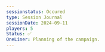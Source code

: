 ```yaml
---
sessionstatus: Occured
type: Session Journal
sessionDate: 2024-09-11
players: 5
Status: ✅
OneLiner: Planning of the campaign.
---
```

